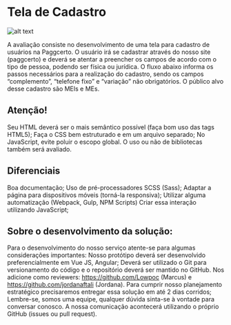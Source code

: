 # Tela de Cadastro

![alt text](https://i.imgur.com/STxnRnw.png)

A avaliação consiste no desenvolvimento de uma tela para cadastro de usuários na Paggcerto. O usuário irá se cadastrar através do nosso site (paggcerto) e deverá se atentar a preencher os campos de acordo com o tipo de pessoa, podendo ser física ou jurídica. O fluxo abaixo informa os passos necessários para a realização do cadastro, sendo os campos “complemento”, “telefone fixo” e “variação” não obrigatórios. O público alvo desse cadastro são MEIs e MEs.


## Atenção!

Seu HTML deverá ser o mais semântico possível (faça bom uso das tags HTML5);
Faça o CSS bem estruturado e em um arquivo separado;
No JavaScript, evite poluir o escopo global. O uso ou não de bibliotecas também será avaliado.

## Diferenciais
Boa documentação;
Uso de pré-processadores SCSS (Sass);
Adaptar a página para dispositivos móveis (torná-la responsiva);
Utilizar alguma automatização (Webpack, Gulp, NPM Scripts)
Criar essa interação utilizando JavaScript;


## Sobre o desenvolvimento da solução:

Para o desenvolvimento do nosso serviço atente-se para algumas considerações importantes:
Nosso protótipo deverá ser desenvolvido preferencialmente em Vue JS, Angular;
Deverá ser utilizado o Git para versionamento do código e o repositório deverá ser mantido no GitHub.
Nos adicione como reviewers: https://github.com/Lowpoc (Marcus) e https://github.com/jordanaftali (Jordana).
Para cumprir nosso planejamento estratégico precisaremos entregar essa solução em até 2 dias corridos;
Lembre-se, somos uma equipe, qualquer dúvida sinta-se à vontade para conversar conosco. A nossa comunicação acontecerá utilizando o próprio GitHub (issues ou pull request).


